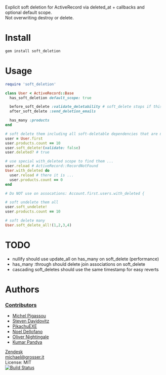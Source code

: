 Explicit soft deletion for ActiveRecord via deleted_at + callbacks and optional default scope.<br/>
Not overwriting destroy or delete.

Install
=======

```Bash
gem install soft_deletion
```

Usage
=====

```Ruby
require 'soft_deletion'

class User < ActiveRecord::Base
  has_soft_deletion default_scope: true

  before_soft_delete :validate_deletability # soft_delete stops if this returns false
  after_soft_delete :send_deletion_emails

  has_many :products
end

# soft delete them including all soft-deletable dependencies that are marked as :destroy, :delete_all, :nullify
user = User.first
user.products.count == 10
user.soft_delete!(validate: false)
user.deleted? # true

# use special with_deleted scope to find them ...
user.reload # ActiveRecord::RecordNotFound
User.with_deleted do
  user.reload # there it is ...
  user.products.count == 0
end

# Do NOT use on assocations: Account.first.users.with_deleted {

# soft undelete them all
user.soft_undelete!
user.products.count == 10

# soft delete many
User.soft_delete_all!(1,2,3,4)
```

TODO
====
 - nullify should use update_all on has_many on soft_delete (performance)
 - has_many :through should delete join associations on soft_delete
 - cascading soft_deletes should use the same timestamp for easy reverts

Authors
=======

### [Contributors](https://github.com/grosser/soft_deletion/contributors)
 - [Michel Pigassou](https://github.com/Dagnan)
 - [Steven Davidovitz](https://github.com/steved555)
 - [PikachuEXE](https://github.com/PikachuEXE)
 - [Noel Dellofano](https://github.com/pinkvelociraptor)
 - [Oliver Nightingale](https://github.com/olivernn)
 - [Kumar Pandya](https://github.com/kpandya91)

[Zendesk](http://zendesk.com)<br/>
michael@grosser.it<br/>
License: MIT<br/>
[![Build Status](https://travis-ci.org/grosser/soft_deletion.png)](https://travis-ci.org/grosser/soft_deletion)
